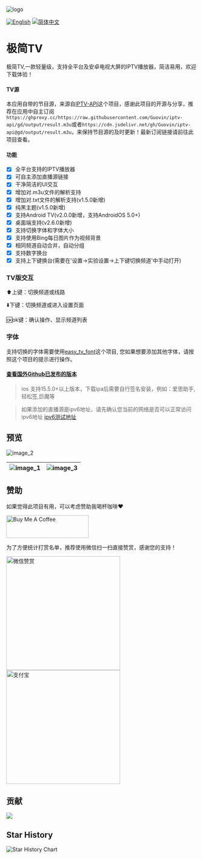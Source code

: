 ![logo](https://fastly.jsdelivr.net/gh/aiyakuaile/images/tv-flow.png)

[![English](https://img.shields.io/badge/Language-English-blueviolet?style=for-the-badge)](README-en)
[![简体中文](https://img.shields.io/badge/语言-简体中文-blueviolet?style=for-the-badge)](README.md)

# 极简TV

极简TV,一款轻量级，支持全平台及安卓电视大屏的IPTV播放器，简洁易用，欢迎下载体验！

#### TV源
本应用自带的节目源，来源自[IPTV-API](https://github.com/Guovin/iptv-api)这个项目，感谢此项目的开源与分享，推荐在应用中自主订阅```https://ghproxy.cc/https://raw.githubusercontent.com/Guovin/iptv-api/gd/output/result.m3u```或者```https://cdn.jsdelivr.net/gh/Guovin/iptv-api@gd/output/result.m3u```，来保持节目源的及时更新！最新订阅链接请前往此项目查看。

#### 功能

- [x] 全平台支持的IPTV播放器
- [x] 可自主添加直播源链接
- [x] 干净简洁的UI交互
- [x] 增加对.m3u文件的解析支持
- [x] 增加对.txt文件的解析支持(v1.5.0新增)
- [x] 纯黑主题(v1.5.0新增)
- [x] 支持Android TV(v2.0.0新增，支持AndroidOS 5.0+)
- [x] 桌面端支持(v2.6.0新增)
- [x] 支持切换字体和字体大小
- [x] 支持使用Bing每日图片作为视频背景
- [x] 相同频道自动合并，自动分组
- [x] 支持数字换台
- [x] 支持上下键换台(需要在'设置->实验设置->上下键切换频道'中手动打开)

### TV版交互

⬆️上键：切换频道或线路

⬇️下键：切换频道或进入设置页面

🆗ok键：确认操作、显示频道列表

### 字体
支持切换的字体需要使用[easy_tv_font](https://github.com/aiyakuaile/easy_tv_font)这个项目,
您如果想要添加其他字体，请按照这个项目的提示进行操作。


#### [查看国外Github已发布的版本](https://github.com/aiyakuaile/easy_tv_live/releases)

> ios 支持15.5.0+以上版本，下载ipa后需要自行签名安装，例如：爱思助手,轻松签,巨魔等

> 如果添加的直播源是ipv6地址，请先确认您当前的网络是否可以正常访问ipv6地址
> [ipv6测试地址](https://v6t.ipip.net/)

## 预览

![image_2](https://raw.githubusercontent.com/aiyakuaile/easy_tv_live/main/img_2.jpeg)

![image_1](https://raw.githubusercontent.com/aiyakuaile/easy_tv_live/main/img_1.jpeg) | ![image_3](https://raw.githubusercontent.com/aiyakuaile/easy_tv_live/main/img_3.jpeg)
---|---


## 赞助
如果觉得此项目有用，可以考虑赞助我喝杯咖啡❤

<a href="https://buymeacoffee.com/aiyakuaile" target="_blank"><img src="https://cdn.buymeacoffee.com/buttons/v2/default-yellow.png" alt="Buy Me A Coffee" style="height: 60px !important;width: 217px !important;" ></a>

为了方便统计打赏名单，推荐使用微信扫一扫直接赞赏，感谢您的支持！

<img src="https://fastly.jsdelivr.net/gh/aiyakuaile/images/appreciate.png" alt="微信赞赏" width="300">
<img src="https://fastly.jsdelivr.net/gh/aiyakuaile/images/Alipay.png" alt="支付宝" width="300">


## 贡献

<a href="https://github.com/aiyakuaile/easy_tv_live/graphs/contributors">
  <img src="https://contrib.rocks/image?repo=aiyakuaile/easy_tv_live" />
</a>

## Star History
<picture>
  <source
    media="(prefers-color-scheme: dark)"
    srcset="
      https://api.star-history.com/svg?repos=aiyakuaile/easy_tv_live&type=Date&theme=dark
    "
  />
  <source
    media="(prefers-color-scheme: light)"
    srcset="
      https://api.star-history.com/svg?repos=aiyakuaile/easy_tv_live&type=Date
    "
  />
  <img
    alt="Star History Chart"
    src="https://api.star-history.com/svg?repos=aiyakuaile/easy_tv_live&type=Date"
  />
</picture>
